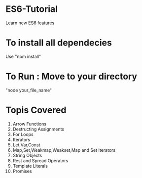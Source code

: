 # ES6-Tutorial
Learn new ES6 features

# To install all dependecies
  Use "npm install"

# To Run : Move to your directory
  "node your_file_name"

# Topis Covered

1. Arrow Functions
2. Destructing Assignments
3. For Loops
4. Iterators
5. Let,Var,Const
6. Map,Set,Weakmap,Weakset,Map and Set Iterators
7. String Objects
8. Rest and Spread Operators
9. Template Literals
10. Promises
